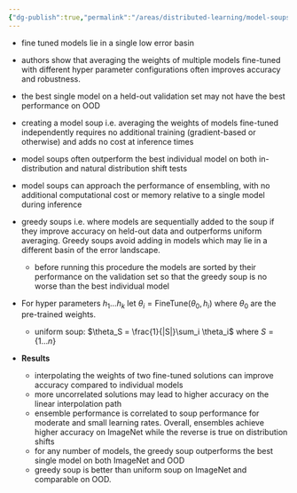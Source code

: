 ```yaml
---
{"dg-publish":true,"permalink":"/areas/distributed-learning/model-soups/","tags":["distributed-learning"]}
---
```


 * fine tuned models lie in a single low error basin
 * authors show that averaging the weights of multiple models fine-tuned with different hyper parameter configurations often improves accuracy and robustness.

* the best single model on a held-out validation set may not have the best performance on OOD 
* creating a model soup i.e. averaging the weights of models fine-tuned independently requires no additional training (gradient-based or otherwise) and adds no cost at inference times
* model soups often outperform the best individual model on both in-distribution and natural distribution shift tests
* model soups can approach the performance of ensembling, with no additional computational cost or memory relative to a single model during inference
* greedy soups i.e. where models are sequentially added to the soup if they improve accuracy on held-out data and outperforms uniform averaging. Greedy soups avoid adding in models which may lie in a different basin of the error landscape.
	* before running this procedure the models are sorted by their performance on the validation set so that the greedy soup is no worse than the best individual model

* For hyper parameters $h_1 \ldots h_k$ let $\theta_i = \text{FineTune}(\theta_0, h_i)$ where $\theta_0$ are the pre-trained weights.
	* uniform soup: $\theta_S = \frac{1}{|S|}\sum_i \theta_i$ where $S = \{ 1 \ldots n \}$

* **Results**
	* interpolating the weights of two fine-tuned solutions can improve accuracy compared to individual models
	* more uncorrelated solutions may lead to higher accuracy on the linear interpolation path
	* ensemble performance is correlated to soup performance for moderate and small learning rates. Overall, ensembles achieve higher accuracy on ImageNet while the reverse is true on distribution shifts
	* for any number of models, the greedy soup outperforms the best single model on both ImageNet and OOD
	* greedy soup is better than uniform soup on ImageNet and comparable on OOD. 